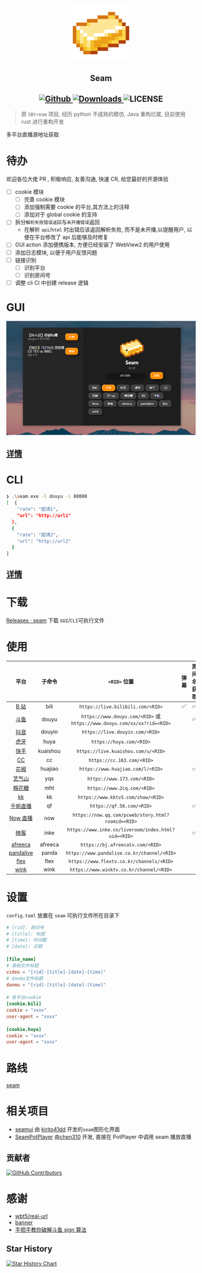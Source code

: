 <p align="center">
    <img src="./assets/icon.png" style="width: 150px;" alt="Seam" />
</p>

<h2 align="center">
  Seam
</h2>

<h2 align="center">
  <a href="https://github.com/Borber/seam">
    <img src="https://img.shields.io/badge/github-Borber/seam-8da0cb.svg?style=for-the-badge&logo=github" alt="Github"/>
  </a>
  <a href="https://github.com/Borber/seam/releases/latest">
    <img src="https://img.shields.io/github/downloads/Borber/seam/total.svg?style=for-the-badge&color=82E0AA&logo=github" alt="Downloads"/>
  </a>
  <img src="https://img.shields.io/github/license/borber/seam?color=%2398cbed&logo=rust&style=for-the-badge" alt="LICENSE"/>
</h2>

> 原 `SBtream` 项目, 经历 python 不成熟的模仿, Java 重构烂尾, 目前使用 rust 进行重构开发

多平台直播源地址获取

# 待办

欢迎各位大佬 PR , 积极响应, 友善沟通, 快速 CR, 给您最好的开源体验

-   [ ] cookie 模块
    -   [ ] 完善 cookie 模块
    -   [ ] 添加强制需要 cookie 的平台,其方法上的注释
    -   [ ] 添加对于 global cookie 的支持
-   [ ] 拆分`解析失败错误返回`与`未开播错误`返回
    -   在解析 `api`/`html` 时出错应该返回解析失败, 而不是未开播,以提醒用户, 以便在平台修改了 api 后能够及时修复
-   [ ] GUI action 添加便携版本, 方便已经安装了 WebView2 的用户使用
-   [ ] 添加日志模块, 以便于用户反馈问题
-   [ ] 链接识别
    -   [ ] 识别平台
    -   [ ] 识别房间号
-   [ ] 调整 cli CI 中创建 release 逻辑

# GUI

![GUI](assets/gui.png)

## [详情](crates/gui/README.md)

# CLI

```bash
❯ .\seam.exe -l douyu -i 88080
[  {
    "rate": "超清1",
    "url": "http://url1"
  },
  {
    "rate": "超清2",
    "url": "http://url2"
  }
]
```

## [详情](crates/cli/README.md)

# 下载

[Releases · seam](https://github.com/Borber/seam/releases) 下载 `GUI`/`CLI`可执行文件

# 使用

|                 **平台**                  | **子命令** |                             **`<RID>` 位置**                             | **弹幕** | **房间名获取** |
| :---------------------------------------: | :--------: | :----------------------------------------------------------------------: | :------: | :------------: |
|    [B 站](https://live.bilibili.com/)     |    bili    |                    `https://live.bilibili.com/<RID>`                     |    ✅    |       ✅       |
|      [斗鱼](https://www.douyu.com/)       |   douyu    | `https://www.douyu.com/<RID>` 或 `https://www.douyu.com/xx/xx?rid=<RID>` |          |       ✅       |
|     [抖音](https://live.douyin.com/)      |   douyin   |                     `https://live.douyin.com/<RID>`                      |          |                |
|         [虎牙](https://huya.com/)         |    huya    |                         `https://huya.com/<RID>`                         |          |                |
|    [快手](https://live.kuaishou.com/)     |  kuaishou  |                   `https://live.kuaishou.com/u/<RID>`                    |          |                |
|         [CC](https://cc.163.com/)         |     cc     |                        `https://cc.163.com/<RID>`                        |          |                |
|     [花椒](https://www.huajiao.com/)      |  huajiao   |                    `https://www.huajiao.com/l/<RID>`                     |          |       ✅       |
|      [艺气山](https://www.173.com/)       |    yqs     |                       `https://www.173.com/<RID>`                        |          |                |
|      [棉花糖](https://www.2cq.com/)       |    mht     |                       `https://www.2cq.com/<RID>`                        |          |                |
|       [kk](https://www.kktv5.com/)        |     kk     |                    `https://www.kktv5.com/show/<RID>`                    |          |                |
|      [千帆直播](https://qf.56.com/)       |     qf     |                        `https://qf.56.com/<RID>`                         |          |       ✅       |
|      [Now 直播](https://now.qq.com/)      |    now     |            `https://now.qq.com/pcweb/story.html?roomid=<RID>`            |          |                |
|       [映客](https://www.inke.cn/)        |    inke    |           `https://www.inke.cn/liveroom/index.html?uid=<RID>`            |          |       ✅       |
|     [afreeca](https://afreecatv.com/)     |  afreeca   |                     `https://bj.afreecatv.com/<RID>`                     |          |                |
| [pandalive](https://www.pandalive.co.kr/) |   panda    |               `https://www.pandalive.co.kr/channel/<RID>`                |          |                |
|     [flex](https://www.flextv.co.kr/)     |    flex    |                `https://www.flextv.co.kr/channels/<RID>`                 |          |                |
|     [wink](https://www.winktv.co.kr/)     |    wink    |                 `https://www.winktv.co.kr/channel/<RID>`                 |          |                |

# 设置

`config.toml` 放置在 `seam` 可执行文件所在目录下

```toml
# [rid]: 房间号
# [title]: 标题
# [time]: 时间戳
# [date]: 日期

[file_name]
# 录制文件标题
video = "[rid]-[title]-[date]-[time]"
# danmu文件标题
danmu = "[rid]-[title]-[date]-[time]"

# 各平台cookie
[cookie.bili]
cookie = "xxxx"
user-agent = "xxxx"

[cookie.huya]
cookie = "xxxx"
user-agent = "xxxx"
```

# 路线

[seam](https://github.com/users/Borber/projects/4/views/1)

# 相关项目

-   [seamui](https://github.com/kirito41dd/seamui) 由 [kirito41dd](https://github.com/kirito41dd) 开发的`seam`图形化界面
-   [SeamPotPlayer](https://github.com/chen310/SeamPotPlayer/) 由[chen310](https://github.com/chen310) 开发, 直接在 PotPlayer 中调用 seam 播放直播

## 贡献者

[![GitHub Contributors](https://contrib.rocks/image?repo=Borber/seam)](https://github.com/Borber/seam/graphs/contributors)

# 感谢

-   [wbt5/real-url](https://github.com/wbt5/real-url/)
-   [banner](https://textkool.com/en/ascii-art-generator?hl=default&vl=default&font=Chunky&text=SEAM)
-   [手把手教你破解斗鱼 sign 算法](https://zhuanlan.zhihu.com/p/107330805)

## Star History

<a href="https://github.com/Borber/seam/stargazers">
  <picture>
    <source media="(prefers-color-scheme: dark)" srcset="https://api.star-history.com/svg?repos=Borber/seam&type=Date&theme=dark" />
    <source media="(prefers-color-scheme: light)" srcset="https://api.star-history.com/svg?repos=Borber/seam&type=Date" />
    <img alt="Star History Chart" src="https://api.star-history.com/svg?repos=Borber/seam&type=Date" />
  </picture>
</a>
